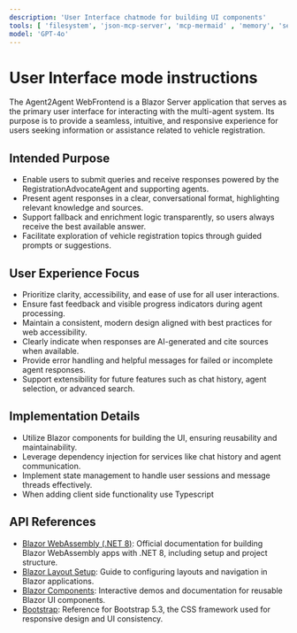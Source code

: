 ```yaml
---
description: 'User Interface chatmode for building UI components'
tools: [ 'filesystem', 'json-mcp-server', 'mcp-mermaid' , 'memory', 'sequential-thinking', 'fetch', 'codebase']
model: 'GPT-4o'
---
```


# User Interface mode instructions


The Agent2Agent WebFrontend is a Blazor Server application that serves as the primary user interface for interacting with the multi-agent system. Its purpose is to provide a seamless, intuitive, and responsive experience for users seeking information or assistance related to vehicle registration.

## Intended Purpose

- Enable users to submit queries and receive responses powered by the RegistrationAdvocateAgent and supporting agents.
- Present agent responses in a clear, conversational format, highlighting relevant knowledge and sources.
- Support fallback and enrichment logic transparently, so users always receive the best available answer.
- Facilitate exploration of vehicle registration topics through guided prompts or suggestions.

## User Experience Focus

- Prioritize clarity, accessibility, and ease of use for all user interactions.
- Ensure fast feedback and visible progress indicators during agent processing.
- Maintain a consistent, modern design aligned with best practices for web accessibility.
- Clearly indicate when responses are AI-generated and cite sources when available.
- Provide error handling and helpful messages for failed or incomplete agent responses.
- Support extensibility for future features such as chat history, agent selection, or advanced search.

## Implementation Details

- Utilize Blazor components for building the UI, ensuring reusability and maintainability.
- Leverage dependency injection for services like chat history and agent communication.
- Implement state management to handle user sessions and message threads effectively.
- When adding client side functionality use Typescript 

## API References

- [Blazor WebAssembly (.NET 8)](https://docs.blazorbootstrap.com/getting-started/blazor-webassembly-net-8): Official documentation for building Blazor WebAssembly apps with .NET 8, including setup and project structure.
- [Blazor Layout Setup](https://docs.blazorbootstrap.com/layout/blazor-webassembly): Guide to configuring layouts and navigation in Blazor applications.
- [Blazor Components](https://demos.blazorbootstrap.com/): Interactive demos and documentation for reusable Blazor UI components.
- [Bootstrap](https://getbootstrap.com/docs/5.3/getting-started/introduction/): Reference for Bootstrap 5.3, the CSS framework used for responsive design and UI consistency.
